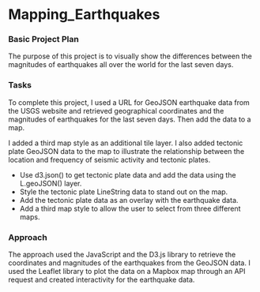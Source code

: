 # Mapping_Earthquakes

### Basic Project Plan
The purpose of this project is to visually show the differences between the magnitudes of earthquakes all over the world for the last seven days.

### Tasks
To complete this project, I used a URL for GeoJSON earthquake data from the USGS website and retrieved geographical coordinates and the magnitudes of earthquakes for the last seven days. Then add the data to a map.

I added a third map style as an additional tile layer. I also added tectonic plate GeoJSON data to the map to illustrate the relationship between the location and frequency of seismic activity and tectonic plates.

* Use d3.json() to get tectonic plate data and add the data using the L.geoJSON() layer.
* Style the tectonic plate LineString data to stand out on the map.
* Add the tectonic plate data as an overlay with the earthquake data.
* Add a third map style to allow the user to select from three different maps.

### Approach
The approach used the JavaScript and the D3.js library to retrieve the coordinates and magnitudes of the earthquakes from the GeoJSON data. I used the Leaflet library to plot the data on a Mapbox map through an API request and created interactivity for the earthquake data.
